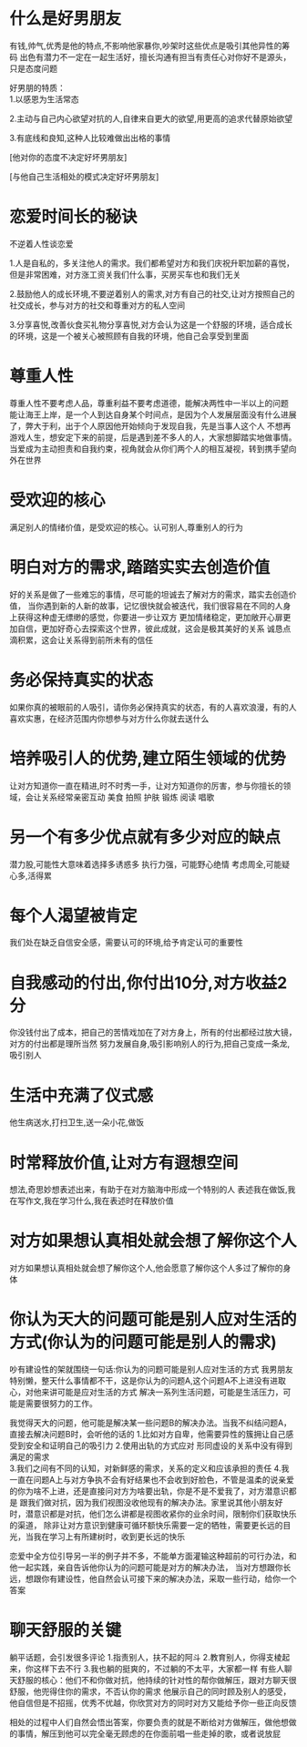 # 什么是好男朋友
有钱,帅气,优秀是他的特点,不影响他家暴你,吵架时这些优点是吸引其他异性的筹码
出色有潜力不一定在一起生活好，擅长沟通有担当有责任心对你好不是源头，只是态度问题

好男朋的特质：  
1.以感恩为生活常态  

2.主动与自己内心欲望对抗的人,自律来自更大的欲望,用更高的追求代替原始欲望  

3.有底线和良知,这种人比较难做出出格的事情

[他对你的态度不决定好坏男朋友] 

[与他自己生活相处的模式决定好坏男朋友]

# 恋爱时间长的秘诀
不逆着人性谈恋爱

1.人是自私的，多关注他人的需求。我们都希望对方和我们庆祝升职加薪的喜悦，但是非常困难，对方涨工资关我们什么事，买房买车也和我们无关

2.鼓励他人的成长环境,不要逆着别人的需求,对方有自己的社交,让对方按照自己的社交成长，参与对方的社交和尊重对方的私人空间  

3.分享喜悦,改善伙食买礼物分享喜悦,对方会认为这是一个舒服的环境，适合成长的环境，这是一个被关心被照顾有自我的环境，他自己会享受到里面  


# 尊重人性
尊重人性不要考虑人品，尊重利益不要考虑道德，能解决两性中一半以上的问题
能让海王上岸，是一个人到达自身某个时间点，是因为个人发展层面没有什么进展了，弊大于利，出于个人原因他开始倾向于发现自我，先是当事人这个人
不想再游戏人生，想安定下来的前提，后是遇到差不多人的人，大家想脚踏实地做事情。
当爱成为主动担责和自我约束，视角就会从你们两个人的相互凝视，转到携手望向外在世界

# 受欢迎的核心
满足别人的情绪价值，是受欢迎的核心。认可别人,尊重别人的行为

# 明白对方的需求,踏踏实实去创造价值
好的关系是做了一些难忘的事情，尽可能的坦诚去了解对方的需求，踏实去创造价值，
当你遇到新的人新的故事，记忆很快就会被迭代，我们很容易在不同的人身上获得这种虚无缥缈的感觉，你要进一步让双方
更加情绪稳定，更加敞开心扉更加自信，更加好奇心去探索这个世界，彼此成就，这会是极其美好的关系
诚恳点滴积累，这会让关系得到前所未有的信任

# 务必保持真实的状态
如果你真的被眼前的人吸引，请你务必保持真实的状态，有的人喜欢浪漫，有的人喜欢实惠，在经济范围内你想参与对方什么你就去送什么

# 培养吸引人的优势,建立陌生领域的优势
让对方知道你一直在精进,时不时秀一手，让对方知道你的厉害，参与你擅长的领域，会让关系经常亲密互动
美食
拍照
护肤
锻炼
阅读
唱歌

# 另一个有多少优点就有多少对应的缺点
潜力股,可能性大意味着选择多诱惑多
执行力强，可能野心绝情
考虑周全,可能疑心多,活得累

# 每个人渴望被肯定
我们处在缺乏自信安全感，需要认可的环境,给予肯定认可的重要性

# 自我感动的付出,你付出10分,对方收益2分
你没钱付出了成本，把自己的苦情戏加在了对方身上，所有的付出都经过放大镜，对方的付出都是理所当然
努力发展自身,吸引影响别人的行为,把自己变成一条龙,吸引别人

# 生活中充满了仪式感
他生病送水,打扫卫生,送一朵小花,做饭

# 时常释放价值,让对方有遐想空间
想法,奇思妙想表述出来，有助于在对方脑海中形成一个特别的人
表述我在做饭,我在写作文,我在学习什么,我在表述时在释放价值

# 对方如果想认真相处就会想了解你这个人
对方如果想认真相处就会想了解你这个人,他会愿意了解你这个人多过了解你的身体

# 你认为天大的问题可能是别人应对生活的方式(你认为的问题可能是别人的需求)
吵有建设性的架就围绕一句话:你认为的问题可能是别人应对生活的方式
我男朋友特别懒，整天什么事情都不干，这是你认为的问题A,这个问题A不上进没有进取心，对他来讲可能是应对生活的方式
解决一系列生活问题，可能是生活压力，可能是需要很努力的工作。  

我觉得天大的问题，他可能是解决某一些问题B的解决办法。当我不纠结问题A，直接去解决问题B时，会听他的话的
1.比如对方自卑，他需要异性的簇拥让自己感受到安全和证明自己的吸引力
2.使用出轨的方式应对 形同虚设的关系中没有得到满足的需求  
3.我们之间有不同的认知，对新鲜感的需求，关系的定义和应该承担的责任
4.我一直在问题A上与对方争执不会有好结果也不会收到好脸色，不管是温柔的说亲爱的你为啥不上进，还是直接问对方为啥要出轨，你是不是不爱我了，对方潜意识都是
   跟我们做对抗，因为我们视图没收他现有的解决办法。家里说其他小朋友好时，潜意识都是对抗，他们怎么讲都是视图收紧你的业余时间，限制你们获取快乐的渠道，
    除非让对方意识到健康可循环额快乐需要一定的牺牲，需要更长远的目光，当我在学习上有所建树时，收到更长远的快乐

恋爱中全方位引导另一半的例子并不多，不能单方面灌输这种超前的可行办法，和他一起实践，亲自告诉他你认为的问题可能是对方的解决办法，
当对方想跟你长远，想跟你有建设性，他自然会认可接下来的解决办法，采取一些行动，给你一个答案

# 聊天舒服的关键
躺平话题，会引发很多评论
1.指责别人，扶不起的阿斗
2.教育别人，你得支棱起来，你这样下去不行
3.我也躺的挺爽的，不过躺的不太平，大家都一样
有些人聊天舒服的核心：他们不和你做对抗，他持续的针对性的帮你做解压，跟对方聊天很舒服，他兜得住你的需求，不否认你的需求
他展示自己的同时顾及别人的感受，他自信但是不招摇，优秀不优越，你欣赏对方的同时对方又能给予你一些正向反馈

相处的过程中人们自然会悟出答案，你要负责的就是不断给对方做解压，做他想做的事情，解压到他可以完全毫无顾虑的在你面前唱一些走掉的歌，或者说放屁